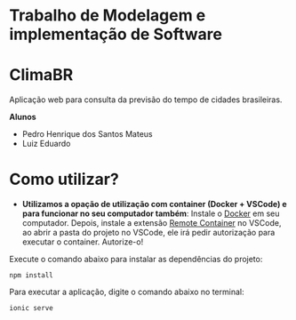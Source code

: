 # Trabalho de Modelagem e implementação de Software

# ClimaBR

Aplicação web para consulta da previsão do tempo de cidades brasileiras.

**Alunos**
- Pedro Henrique dos Santos Mateus
- Luiz Eduardo

# Como utilizar?

* **Utilizamos a opação de utilização com container (Docker + VSCode) e para funcionar no seu computador também**: Instale o [Docker](https://docs.docker.com/engine/) em seu computador. Depois, instale a extensão [Remote Container](https://marketplace.visualstudio.com/items?itemName=ms-vscode-remote.remote-containers) no VSCode, ao abrir a pasta do projeto no VSCode, ele irá pedir autorização para executar o container. Autorize-o! 

Execute o comando abaixo para instalar as dependências do projeto:

`npm install`

Para executar a aplicação, digite o comando abaixo no terminal:

`ionic serve`
